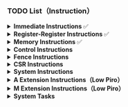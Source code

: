 ### TODO List（Instruction）

<details>
<summary><strong> Immediate Instructions </strong>✅</summary>

- [x] lui
- [x] auipc
- [x] addi
- [x] addiw
- [x] slti
- [x] sltiu
- [x] xori
- [x] ori
- [x] andi
- [x] slli
- [x] slliw
- [x] srli
- [x] srliw
- [x] srai
- [x] sraiw
</details>

<details>
<summary><strong> Register-Register Instructions </strong>✅</summary>

- [x] add
- [x] sub
- [x] addw
- [x] subw
- [x] sll
- [x] sllw
- [x] slt
- [x] sltu
- [x] xor
- [x] srl
- [x] srlw
- [x] sra
- [x] sraw
- [x] or
- [x] and
</details>

<details>
<summary><strong> Memory Instructions </strong>✅</summary>

- [x] lb
- [x] lh
- [x] lw
- [x] ld
- [x] lbu
- [x] lhu
- [x] lwu
- [x] sb
- [x] sh
- [x] sw
- [x] sd
</details>

<details>
<summary><strong> Control Instructions </strong></summary>

- [x] jal
- [ ] jalr
- [x] beq
- [x] bne
- [x] blt
- [x] bge
- [x] bltu
- [x] bgeu
</details>

<details>
<summary><strong> Fence Instructions </strong></summary>

- [ ] fence
- [ ] fence.i
</details>

<details>
<summary><strong> CSR Instructions </strong></summary>

- [ ] csrrw
- [ ] csrrs
- [ ] csrrc
- [ ] csrrwi
- [ ] csrrsi
- [ ] csrrci
</details>

<details>
<summary><strong> System Instructions </strong></summary>

- [ ] ecall
- [ ] ebreak
- [ ] uret
- [ ] sret
- [ ] mret
- [ ] wfi
- [ ] sfence.vma
</details>

<details>
<summary><strong> A Extension Instructions（Low Piro）</strong></summary>

- [ ] lr.w
- [ ] lr.d
- [ ] sc.w
- [ ] sc.d
- [ ] amoswap.w
- [ ] amoswap.d
- [ ] amoadd.w
- [ ] amoadd.d
- [ ] amoxor.w
- [ ] amoxor.d
- [ ] amoand.w
- [ ] amoand.d
- [ ] amoor.w
- [ ] amoor.d
- [ ] amomin.w
- [ ] amomin.d
- [ ] amomax.w
- [ ] amomax.d
- [ ] amominu.w
- [ ] amominu.d
- [ ] amomaxu.w
- [ ] amomaxu.d
</details>

<details>
<summary><strong> M Extension Instructions（Low Piro）</strong></summary>

- [ ] mul
- [ ] mulh
- [ ] mulhsu
- [ ] mulhu
- [ ] mulw
- [ ] div
- [ ] divu
- [ ] rem
- [ ] remu
- [ ] divw
- [ ] divuw
- [ ] remw
- [ ] remuw
</details>

<details>
<summary><strong> System Tasks </strong></summary>

- [x] L1 Instruction cache
- [ ] L1 Data cache
- [ ] TLB
- [ ] MMU(SV-48)
- [ ] PCIE(FPGA)(Low Piro)
- [ ] DDR Memory(FPGA)(Low Piro)
</details>